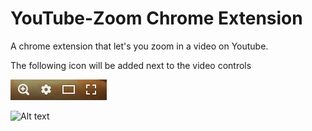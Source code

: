 # YouTube-Zoom Chrome Extension
A chrome extension that let's you zoom in a video on Youtube.

The following icon will be added next to the video controls

![Alt text](/preview.jpg?raw=true "Zoom Icon Preview")

![Alt text](http://i.giphy.com/l0MYSYMJPlBsVXozK.gif "Zoom Icon Preview Gif")


